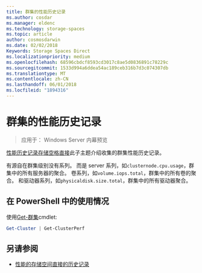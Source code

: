 ```yaml
---
title: 群集的性能历史记录
ms.author: cosdar
ms.manager: eldenc
ms.technology: storage-spaces
ms.topic: article
author: cosmosdarwin
ms.date: 02/02/2018
Keywords: Storage Spaces Direct
ms.localizationpriority: medium
ms.openlocfilehash: 68596cbdcf8593cd3017c8ae5d0836891c78229c
ms.sourcegitcommit: 1533d994a6ddea54ac189ceb316b7d3c074307db
ms.translationtype: MT
ms.contentlocale: zh-CN
ms.lasthandoff: 06/01/2018
ms.locfileid: "1894316"
---
```

# <a name="performance-history-for-clusters"></a>群集的性能历史记录

> 应用于： Windows Server 内幕预览

[性能历史记录存储空格直接](performance-history.md)此子主题介绍收集的群集性能历史记录。

有源自在群集级别没有系列。 而是 server 系列，如`clusternode.cpu.usage`，群集中的所有服务器的聚合。 卷系列，如`volume.iops.total`，群集中的所有卷的聚合。 和驱动器系列，如`physicaldisk.size.total`，群集中的所有驱动器聚合。

## <a name="usage-in-powershell"></a>在 PowerShell 中的使用情况

使用[Get-群集](https://docs.microsoft.com/powershell/module/failoverclusters/get-cluster)cmdlet:

```PowerShell
Get-Cluster | Get-ClusterPerf
```

## <a name="see-also"></a>另请参阅

- [性能的存储空间直接的历史记录](performance-history.md)
